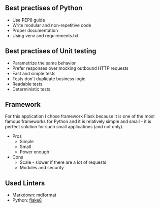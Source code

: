 ## Best practises of Python
* Use PEP8 guide
* Write modular and non-repetitive code
* Proper documentation
* Using venv and requirements.txt
## Best practises of Unit testing
* Parametrize the same behavior
* Prefer responses over mocking outbound HTTP requests
* Fast and simple tests
* Tests don't duplicate business logic
* Readable tests
* Deterministic tests
## Framework
For this application I chose framework Flask because it is one of the most famous frameworks for Python and it is relatively simple and small - it is perfect solution for such small applications (and not only).
* Pros
  * Simple
  * Small
  * Power enough
* Cons
  * Scale - slower if there are a lot of requests
  * Modules and security
## Used Linters
* Markdown: [mdformat](https://github.com/executablebooks/mdformat)
* Python: [flake8](https://flake8.pycqa.org/en/latest/)